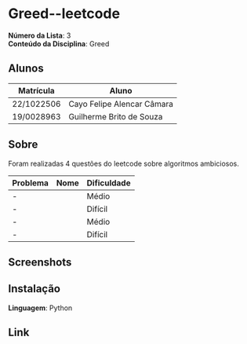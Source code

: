 # Greed--leetcode

**Número da Lista**: 3<br>
**Conteúdo da Disciplina**: Greed<br>

## Alunos
|Matrícula | Aluno |
| -- | -- |
| 22/1022506  |  Cayo Felipe Alencar Câmara |
| 19/0028963  |  Guilherme Brito de Souza |

## Sobre 
Foram realizadas 4 questões do leetcode sobre algoritmos ambiciosos.

| Problema | Nome                                   | Dificuldade |
|----------|----------------------------------------|-------------|
| -      | []()                        | Médio       |
| -     | []()                        | Difícil     |
| -     | []()                        | Médio       |
| -     | []()                        | Difícil     |


## Screenshots
 

## Instalação 
**Linguagem**: Python<br>

## Link